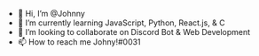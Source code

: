 - 👋 Hi, I’m @Johnny
- 🌱 I’m currently learning JavaScript, Python, React.js, & C 
- 💞️ I’m looking to collaborate on Discord Bot & Web Development 
- 📫 How to reach me Johny!#0031 

<!---
CashoutJohnny/CashoutJohnny is a ✨ special ✨ repository because its `README.md` (this file) appears on your GitHub profile.
You can click the Preview link to take a look at your changes.
--->

